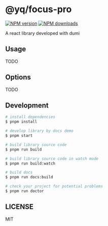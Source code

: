 # @yq/focus-pro

[![NPM version](https://img.shields.io/npm/v/@yq/focus-pro.svg?style=flat)](https://npmjs.org/package/@yq/focus-pro)
[![NPM downloads](http://img.shields.io/npm/dm/@yq/focus-pro.svg?style=flat)](https://npmjs.org/package/@yq/focus-pro)

A react library developed with dumi

## Usage

TODO

## Options

TODO

## Development

```bash
# install dependencies
$ pnpm install

# develop library by docs demo
$ pnpm start

# build library source code
$ pnpm run build

# build library source code in watch mode
$ pnpm run build:watch

# build docs
$ pnpm run docs:build

# check your project for potential problems
$ pnpm run doctor
```

## LICENSE

MIT
